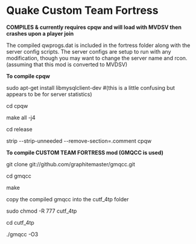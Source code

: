 # Quake Custom Team Fortress

**COMPILES & currently requires cpqw and will load with MVDSV then crashes upon a player join**

The compiled qwprogs.dat is included in the fortress folder along with the server config scripts. The server configs are setup to run with any modification, though you may want to change the server name and rcon. (assuming that this mod is converted to MVDSV)

**To compile cpqw**

sudo apt-get install libmysqlclient-dev #(this is a little confusing but appears to be for server statistics)

cd cpqw

make all -j4

cd release

strip --strip-unneeded --remove-section=.comment cpqw

**To compile CUSTOM TEAM FORTRESS mod (GMQCC is used)**

git clone git://github.com/graphitemaster/gmqcc.git

cd gmqcc

make

copy the compiled gmqcc into the cutf_4tp folder

sudo chmod -R 777 cutf_4tp

cd cutf_4tp

./gmqcc -O3
